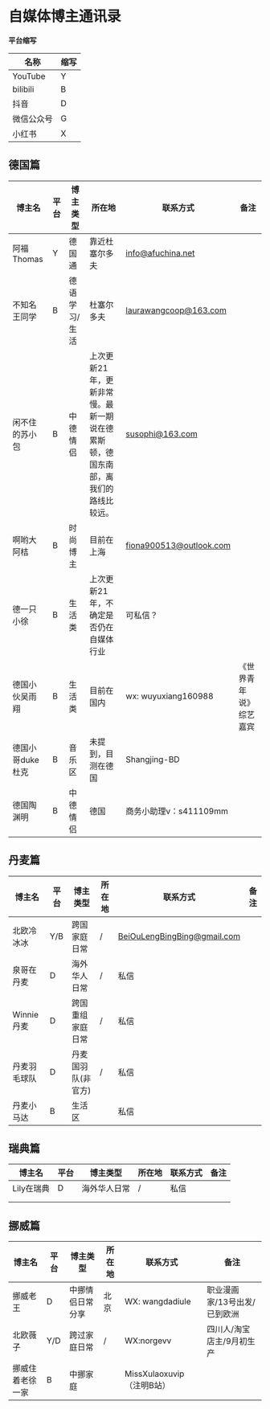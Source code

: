 # 自媒体博主通讯录

**平台缩写**

| 名称       | 缩写 |
| ---------- | ---- |
| YouTube    | Y    |
| bilibili   | B    |
| 抖音       | D    |
| 微信公众号 | G    |
| 小红书     | X    |



## 德国篇

| 博主名           | 平台 | 博主类型      | 所在地                                                       | 联系方式                | 备注                   |
| ---------------- | ---- | ------------- | ------------------------------------------------------------ | ----------------------- | ---------------------- |
| 阿福Thomas       | Y    | 德国通        | 靠近杜塞尔多夫                                               | info@afuchina.net       |                        |
| 不知名王同学     | B    | 德语学习/生活 | 杜塞尔多夫                                                   | laurawangcoop@163.com   |                        |
| 闲不住的苏小包   | B    | 中德情侣      | 上次更新21年，更新非常慢。最新一期说在德累斯顿，德国东南部，离我们的路线比较远。 | susophi@163.com         |                        |
| 啊哟大阿桔       | B    | 时尚博主      | 目前在上海                                                   | fiona900513@outlook.com |                        |
| 德一只小徐       | B    | 生活类        | 上次更新21年，不确定是否仍在自媒体行业                       | 可私信？                |                        |
| 德国小伙吴雨翔   | B    | 生活类        | 目前在国内                                                   | wx: wuyuxiang160988     | 《世界青年说》综艺嘉宾 |
| 德国小哥duke杜克 | B    | 音乐区        | 未提到，目测在德国                                           | Shangjing-BD            |                        |
| 德国陶渊明       | B    | 中德情侣      | 德国                                                         | 商务小助理v：s411109mm  |                        |

## 丹麦篇

| 博主名       | 平台 | 博主类型           | 所在地 | 联系方式                                                     | 备注 |
| ------------ | ---- | ------------------ | ------ | ------------------------------------------------------------ | ---- |
| 北欧冷冰冰   | Y/B  | 跨国家庭日常       | /      | [ BeiOuLengBingBing@gmail.com](mailto:BeiOuLengBingBing@gmail.com) |      |
| 泉哥在丹麦   | D    | 海外华人日常       | /      | 私信                                                         |      |
| Winnie丹麦   | D    | 跨国重组家庭日常   | /      | 私信                                                         |      |
| 丹麦羽毛球队 | D    | 丹麦国羽队(非官方) | /      | 私信                                                         |      |
| 丹麦小马达   | B    | 生活区             |        | 私信                                                         |      |



## 瑞典篇

| 博主名     | 平台 | 博主类型     | 所在地 | 联系方式 | 备注 |
| ---------- | ---- | ------------ | ------ | -------- | ---- |
| Lily在瑞典 | D    | 海外华人日常 | /      | 私信     |      |
|            |      |              |        |          |      |
|            |      |              |        |          |      |

## 挪威篇



| 博主名           | 平台 | 博主类型         | 所在地 | 联系方式                  | 备注                         |
| ---------------- | ---- | ---------------- | ------ | ------------------------- | ---------------------------- |
| 挪威老王         | D    | 中挪情侣日常分享 | 北京   | WX: wangdadiule           | 职业漫画家/13号出发/已到欧洲 |
| 北欧薇子         | Y/D  | 跨过家庭日常     | /      | WX:norgevv                | 四川人/淘宝店主/9月初生产    |
| 挪威住着老徐一家 | B    | 中挪家庭         |        | MissXulaoxuvip（注明B站） |                              |